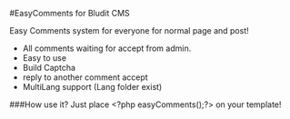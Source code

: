 #EasyComments for Bludit CMS

 Easy Comments system for everyone for normal page and post!


- All comments waiting for accept from admin.
- Easy to use
- Build Captcha
- reply to another comment accept
- MultiLang support (Lang folder exist)

###How use it?
Just place &lt;?php easyComments();?&gt;  on your template!
